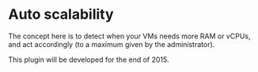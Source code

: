 # Auto scalability

The concept here is to detect when your VMs needs more RAM or vCPUs, and act accordingly (to a maximum given by the administrator).

This plugin will be developed for the end of 2015.